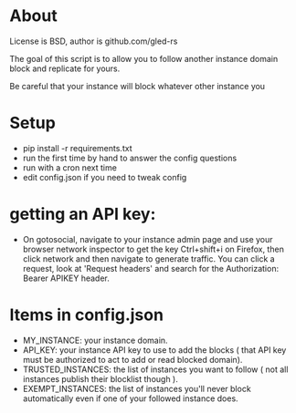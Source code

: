# About
License is BSD, author is github.com/gled-rs

The goal of this script is to allow you to follow another instance domain block and replicate for yours.

Be careful that your instance will block whatever other instance you

# Setup
- pip install -r requirements.txt
- run the first time by hand to answer the config questions
- run with a cron next time
- edit config.json if you need to tweak config

# getting an API key:
- On gotosocial, navigate to your instance admin page and use your browser network inspector to get the key
Ctrl+shift+i on Firefox, then click network and then navigate to generate  traffic. You can click a request, look at 'Request headers' and search for the Authorization: Bearer APIKEY header.

# Items in config.json
- MY_INSTANCE: your instance domain.
- API_KEY: your instance API key to use to add the blocks ( that API key must be authorized to act to add or read blocked domain).
- TRUSTED_INSTANCES: the list of instances you want to follow ( not all instances publish their blocklist though ).
- EXEMPT_INSTANCES: the list of instances you'll never block automatically even if one of your followed instance does.
